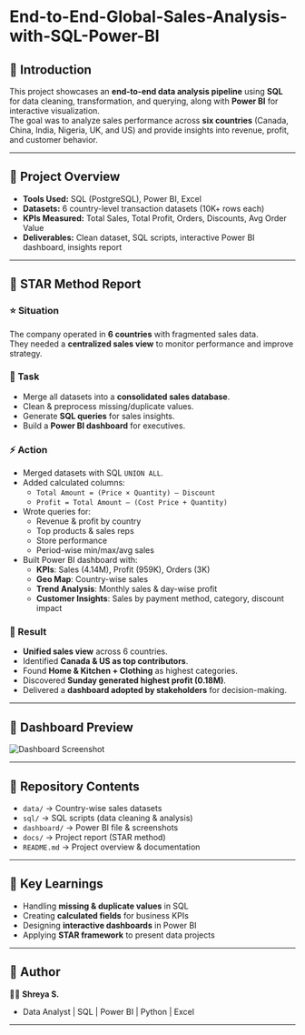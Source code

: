 # End-to-End-Global-Sales-Analysis-with-SQL-Power-BI


## 🔹 Introduction  
This project showcases an **end-to-end data analysis pipeline** using **SQL** for data cleaning, transformation, and querying, along with **Power BI** for interactive visualization.  
The goal was to analyze sales performance across **six countries** (Canada, China, India, Nigeria, UK, and US) and provide insights into revenue, profit, and customer behavior.  

---

## 🔹 Project Overview  
- **Tools Used:** SQL (PostgreSQL), Power BI, Excel  
- **Datasets:** 6 country-level transaction datasets (10K+ rows each)  
- **KPIs Measured:** Total Sales, Total Profit, Orders, Discounts, Avg Order Value  
- **Deliverables:** Clean dataset, SQL scripts, interactive Power BI dashboard, insights report  

---

## 🔹 STAR Method Report  

### ⭐ Situation  
The company operated in **6 countries** with fragmented sales data.  
They needed a **centralized sales view** to monitor performance and improve strategy.  

### 🎯 Task  
- Merge all datasets into a **consolidated sales database**.  
- Clean & preprocess missing/duplicate values.  
- Generate **SQL queries** for sales insights.  
- Build a **Power BI dashboard** for executives.  

### ⚡ Action  
- Merged datasets with SQL `UNION ALL`.  
- Added calculated columns:  
  - `Total Amount = (Price × Quantity) – Discount`  
  - `Profit = Total Amount – (Cost Price + Quantity)`  
- Wrote queries for:  
  - Revenue & profit by country  
  - Top products & sales reps  
  - Store performance  
  - Period-wise min/max/avg sales  
- Built Power BI dashboard with:  
  - **KPIs**: Sales (4.14M), Profit (959K), Orders (3K)  
  - **Geo Map**: Country-wise sales  
  - **Trend Analysis**: Monthly sales & day-wise profit  
  - **Customer Insights**: Sales by payment method, category, discount impact  

### 🚀 Result  
- **Unified sales view** across 6 countries.  
- Identified **Canada & US as top contributors**.  
- Found **Home & Kitchen + Clothing** as highest categories.  
- Discovered **Sunday generated highest profit (0.18M)**.  
- Delivered a **dashboard adopted by stakeholders** for decision-making.  

---

## 🔹 Dashboard Preview  
![Dashboard Screenshot](dashboard/dashboard_screenshot.png)  

---

## 🔹 Repository Contents  
- `data/` → Country-wise sales datasets  
- `sql/` → SQL scripts (data cleaning & analysis)  
- `dashboard/` → Power BI file & screenshots  
- `docs/` → Project report (STAR method)  
- `README.md` → Project overview & documentation  

---

## 🔹 Key Learnings  
- Handling **missing & duplicate values** in SQL  
- Creating **calculated fields** for business KPIs  
- Designing **interactive dashboards** in Power BI  
- Applying **STAR framework** to present data projects  

---

## 📌 Author  
👩‍💻 **Shreya S.**  
- Data Analyst | SQL | Power BI | Python | Excel  
 

---

